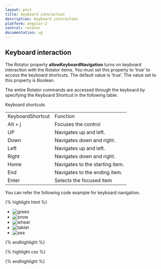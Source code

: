 ```yaml
---
layout: post
title: keyboard interaction
description: keyboard interaction
platform: angular-2
control: rotator
documentation: ug
---
```


## Keyboard interaction

The Rotator property **allowKeyboardNavigation** turns on keyboard interaction with the Rotator items. You must set this property to ‘true’ to access the keyboard shortcuts. The default value is ‘true’. The value set to this property is Boolean.

The entire Rotator commands are accessed through the keyboard by specifying the Keyboard Shortcut in the following table.

Keyboard shortcuts

<table>
<tr>
<td>
KeyboardShortcut</td><td>
Function</td></tr>
<tr>
<td>
Alt + j</td><td>
Focuses the control</td></tr>
<tr>
<td>
UP</td><td>
Navigates up and left.</td></tr>
<tr>
<td>
Down</td><td>
Navigates down and right.</td></tr>
<tr>
<td>
Left</td><td>
Navigates up and left.</td></tr>
<tr>
<td>
Right</td><td>
Navigates down and right.</td></tr>
<tr>
<td>
Home</td><td>
Navigates to the starting item.</td></tr>
<tr>
<td>
End</td><td>
Navigates to the ending item.</td></tr>
<tr>
<td>
Enter</td><td>
Selects the focused item</td></tr>
</table>
You can refer the following code example for keyboard navigation.

{% highlight html %}

<ul id="sliderContent" ej-rotator slideWidth="500px" slideHeight="350px" [enabled]="true" [showThumbnail]="true" thumbnailSourceID="thumbElement" [allowKeyboardNavigation]="true"
        [showPlayButton]="true" [isResponsive]="true">
        <li><img class="image" src="http://js.syncfusion.com/demos/web/content/images/rotator/green.jpg" title="green" /></li>
        <li><img class="image" src="http://js.syncfusion.com/demos/web/content/images/rotator/snow.jpg" title="snow" /></li>
        <li><img class="image" src="http://js.syncfusion.com/demos/web/content/images/rotator/wheat.jpg" title="wheat" /></li>
        <li><img class="image" src="http://js.syncfusion.com/demos/web/content/images/rotator/tablet.jpg" title="tablet" /></li>
        <li><img class="image" src="http://js.syncfusion.com/demos/web/content/images/rotator/sea.jpg" title="sea" /></li>
    </ul>
    <ul id="thumbElement" style="display: none">
        <li><img class="image" src="http://js.syncfusion.com/demos/web/content/images/rotator/green.jpg" title="green" /></li>
        <li><img class="image" src="http://js.syncfusion.com/demos/web/content/images/rotator/snow.jpg" title="snow" /></li>
        <li><img class="image" src="http://js.syncfusion.com/demos/web/content/images/rotator/wheat.jpg" title="wheat" /></li>
        <li><img class="image" src="http://js.syncfusion.com/demos/web/content/images/rotator/tablet.jpg" title="tablet" /></li>
        <li><img class="image" src="http://js.syncfusion.com/demos/web/content/images/rotator/sea.jpg" title="sea" /></li>
    </ul>


{% endhighlight %}


{% highlight css %}

<style type="text/css" class="cssStyles">
       .e-rotator-wrap .e-thumb .e-thumb-items li img {
        width: 130px;
        height: 82px;
    }
</style>

{% endhighlight %}


